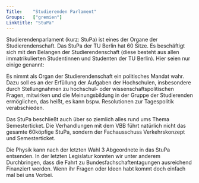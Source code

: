 ```yaml
---
Title:	  "Studierenden Parlament"
Groups:	  ["gremien"]
Linktitle: "StuPa"
---
```

Studierendenparlament (kurz: StuPa) ist eines der Organe der Studierendenschaft. Das StuPa der TU Berlin hat 60 Sitze. Es beschäftigt sich mit den Belangen der Studierendenschaft (diese besteht aus allen immatrikulierten Studentinnen und Studenten der TU Berlin). Hier seien nur einige genannt: 

Es nimmt als Organ der Studierendenschaft ein politisches Mandat wahr. Dazu soll es an der Erfüllung der Aufgaben der Hochschulen, insbesondere durch Stellungnahmen zu hochschul- oder wissenschaftspolitischen Fragen, mitwirken und die Meinungsbildung in der Gruppe der Studierenden ermöglichen, das heißt, es kann bspw. Resolutionen zur Tagespolitik verabschieden. 

Das StuPa beschließt auch über so ziemlich alles rund ums Thema Semesterticket. Die Verhandlungen mit dem VBB führt natürlich nicht das gesamte 60köpfige StuPa, sondern der Fachausschuss Verkehrskonzept und Semesterticket. 

Die Physik kann nach der letzten Wahl 3 Abgeordnete in das StuPa entsenden. In der letzten Legislatur konnten wir unter anderem Durchbringen, dass die Fahrt zu Bundesfachschaftentagungen ausreichend Finanziert werden. Wenn ihr Fragen oder Ideen habt kommt doch einfach mal bei uns Vorbei.  
